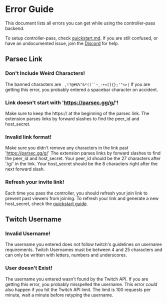 # Error Guide
This document lists all errors you can get while using the controller-pass backend. 

To setup controller-pass, check [quickstart.md](https://github.com/satasatalight/controller-pass/blob/main/help/quickstart.md). If you are still confused, or have an undocumented issue, join the [Discord](discord.gg) for help.

## Parsec Link
### Don't Include Weird Characters!
The banned characters are ` ,!?@#$%^&*()``~_-+=[]{};'"<>|`
If you are getting this error, you probably entered a spacebar character on accident.

### Link doesn't start with 'https://parsec.gg/g/'!
Make sure to keep the https:// at the beginning of the parsec link. 
The extension parses links by forward slashes to find the peer_id and host_secret.

### Invalid link format!
Make sure you didn't remove any characters in the link past 'https://parsec.gg/g/'
The extension parses links by forward slashes to find the peer_id and host_secret.
Your peer_id should be the 27 characters after '/g/' in the link. Your host_secret should be the 8 characters right after the next forward slash.

### Refresh your invite link!
Each time you pass the controller, you should refresh your join link to prevent past viewers from joining.
To refresh your link and generate a new host_secret, check the [quickstart guide](https://github.com/satasatalight/controller-pass/blob/main/help/quickstart.md#refresh-your-join-link).

## Twitch Username
### Invalid Username!
The username you entered does not follow twitch's guidelines on username requirements.
Twitch Usernames must be between 4 and 25 characters and can only be written with letters, numbers and underscores.

### User doesn't Exist!
The username you entered wasn't found by the Twitch API.
If you are getting this error, you probably misspelled the username. 
This error *could* also happen if you hit the Twitch API limit. The limit is 100 requests per minute, wait a minute before retyping the username.